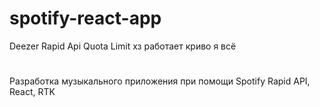 # spotify-react-app

Deezer Rapid Api Quota Limit хз работает криво я всё
#
Разработка музыкального приложения при помощи Spotify Rapid API, React, RTK
